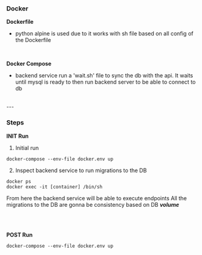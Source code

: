 ### Docker

**Dockerfile**
- python alpine is used due to it works with sh file based on all config of the Dockerfile

<br />

**Docker Compose**

- backend service run a 'wait.sh' file to sync the db with the api. It waits until mysql is ready to then run backend server to be able to connect to db

<br />
---
<br />

### Steps

**INIT Run**
1. Initial run
```console
docker-compose --env-file docker.env up
```

2. Inspect backend service to run migrations to the DB
```console
docker ps
docker exec -it [container] /bin/sh
```

From here the backend service will be able to execute endpoints
All the migrations to the DB are gonna be consistency based on DB ***volume***

<br />
<br />

**POST Run**
```console
docker-compose --env-file docker.env up
```
